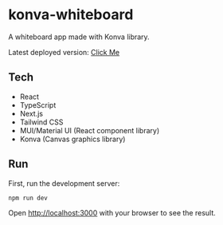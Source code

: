 # konva-whiteboard

A whiteboard app made with Konva library.

Latest deployed version: [Click Me](https://whiteboard.leohong.dev)

## Tech

- React
- TypeScript
- Next.js
- Tailwind CSS
- MUI/Material UI (React component library)
- Konva (Canvas graphics library)

## Run

First, run the development server:

```bash
npm run dev
```

Open [http://localhost:3000](http://localhost:3000) with your browser to see the result.
